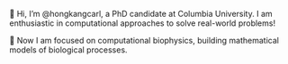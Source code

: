 👋 Hi, I’m @hongkangcarl, a PhD candidate at Columbia University. I am enthusiastic in computational approaches to solve real-world problems!

🔬 Now I am focused on computational biophysics, building mathematical models of biological processes.

<!---
hongkangcarl/hongkangcarl is a ✨ special ✨ repository because its `README.md` (this file) appears on your GitHub profile.
You can click the Preview link to take a look at your changes.
--->
